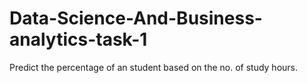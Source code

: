 # Data-Science-And-Business-analytics-task-1
Predict the percentage of an student based on the no. of study hours.
